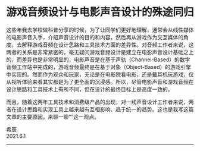 # 游戏音频设计与电影声音设计的殊途同归

这些年我去学校做科普分享的时候，为了让同学们更好地理解，通常会从线性媒体的电影声音入手，介绍声音设计的目的和内容，然后再从游戏作为交互媒体的角度，去解释游戏音频在设计思路和工具技术方面的差异性。对音频工作者来说，这两者的关系是非常紧密的，毫无疑问游戏音频设计是建立在电影声音设计基础之上的，而差异也是非常明显的，电影声音是在基于声轨（Channel-Based）的数字音频工作站中完成的，游戏音频最终是在基于对象（Object-Based）的游戏引擎中实现的。然而作为观众和玩家，无论是在电影院看电影，还是戴耳机玩游戏，仅从视听体验来看其实都是为了更全面的沉浸感。所以，尽管电影声音和游戏音频在设计思路和工具技术上有所不同，但在设计的最终目标上是高度一致的。

而且，随着这两年工具技术和消费级产品的出现，对一线声音设计工作者来说，两者在设计思路和实现工具上越来越有互相影响、趋于统一的趋势。这也是我写这篇文章的主要原因，来聊一聊“”这一观点。


希辰  
2021.6.1

---